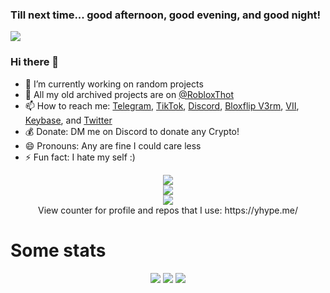 <h3>Till next time... good afternoon, good evening, and good night!</h3>

![](https://hit.yhype.me/github/profile?user_id=67937010)
### Hi there 👋
- 🔭 I’m currently working on random projects
- 📁 All my old archived projects are on [@RobloxThot]
- 📫 How to reach me: [Telegram], [TikTok], [Discord], [Bloxflip V3rm], [VII], [Keybase], and [Twitter]
- 💰 Donate: DM me on Discord to donate any Crypto!
- 😄 Pronouns: Any are fine I could care less
- ⚡ Fun fact: I hate my self :)

<div align="center">
<img align="center" src="https://komarev.com/ghpvc/?username=roblox-thot&color=e22319" /><br>
<img align="center" src="https://lanyard.cnrad.dev/api/378746510596243458" /><br>
<img align="center" src="https://user-images.githubusercontent.com/67937010/172744784-e16cebdd-f070-45bd-a0bb-b771ac8dad74.gif" /><br>
 View counter for profile and repos that I use: https://yhype.me/
</div>

<h1>Some stats</h1>

<div align="center">

![](https://github-readme-streak-stats.herokuapp.com/?user=roblox-thot&count_private=true&show_icons=true&theme=dracula&hide_border=true&hide_title=true)
![](https://github-readme-stats.vercel.app/api?username=roblox-thot&include_all_commits=true&show_icons=true&hide_border=true&hide_title=true&count_private=true&theme=dracula)
![](https://github-readme-stats.vercel.app/api/top-langs/?username=roblox-thot&layout=compact&count_private=true&langs_count=8&hide_border=true&theme=dracula)

</div>
<!--
**Roblox-Thot/Roblox-Thot** is a ✨ _special_ ✨ repository because its `README.md` (this file) appears on your GitHub profile.

Here are some ideas to get you started:

- 🔭 I’m currently working on ...
- 🌱 I’m currently learning ...
- 👯 I’m looking to collaborate on ...
- 🤔 I’m looking for help with ...
- 💬 Ask me about ...
- 📫 How to reach me: ...
- 😄 Pronouns: ...
- ⚡ Fun fact: ...
-->

[TikTok]: https://www.tiktok.com/@roblox_thot "Roblox_Thot"
[Discord]: https://www.discord.com/users/378746510596243458 "Roblox Thot#0001"
[Bloxflip V3rm]: https://v3rm.net/members/roblox-thot.519/ "Roblox Thot"
[VII]: https://vii.sh/u/roblox_thot "Roblox_Thot"
[Twitter]: https://twitter.com/RobIox_Thot "@Robiox_Thot"
[Keybase]: https://keybase.io/roblox_thot "roblox_thot"
[Telegram]: https://t.me/Roblox_Thot "@Roblox_Thot"
[@RobloxThot]: https://github.com/RobloxThot "@RobloxThot"
